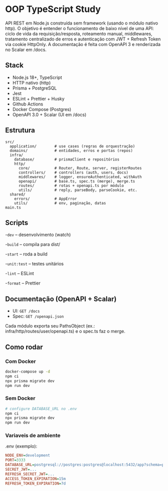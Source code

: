# OOP TypeScript Study

API REST em Node.js construída sem framework (usando o módulo nativo http).
O objetivo é entender o funcionamento de baixo nível de uma API: ciclo de vida da requisição/resposta, roteamento manual, middlewares, tratamento centralizado de erros e autenticação com JWT + Refresh Token via cookie HttpOnly.
A documentação é feita com OpenAPI 3 e renderizada no Scalar em /docs.

## Stack

- Node.js 18+, TypeScript
- HTTP nativo (http)
- Prisma + PostgreSQL
- Jest
- ESLint + Prettier + Husky
- Github Actions
- Docker Compose (Postgres)
- OpenAPI 3.0 + Scalar (UI em /docs)

## Estrutura

```
src/
  application/        # use cases (regras de orquestração)
  domains/            # entidades, erros e portas (repos)
  infra/
    database/         # prismaClient e repositórios
    http/
      core/           # Router, Route, server, registerRoutes
      controllers/    # controllers (auth, users, docs)
      middlewares/    # logger, ensureAuthenticated, withAuth
      openapi/        # base.ts, spec.ts (merge), merge.ts
      routes/         # rotas + openapi.ts por módulo
      utils/          # reply, parseBody, parseCookie, etc.
  shared/
    errors/           # AppError
    utils/            # env, paginação, datas
main.ts
```

## Scripts
-`dev` – desenvolvimento (watch)

-`build` – compila para dist/

-`start` – roda a build

-`unit:test` – testes unitários

-`lint` – ESLint

-`format` – Prettier

## Documentação (OpenAPI + Scalar)
- UI: `GET /docs`
- Spec: `GET /openapi.json`

Cada módulo exporta seu PathsObject (ex.: infra/http/routes/user/openapi.ts) e o spec.ts faz o merge.

## Como rodar

### Com Docker
```bash
docker-compose up -d
npm ci
npx prisma migrate dev
npm run dev
```

### Sem Docker
```bash
# configure DATABASE_URL no .env
npm ci
npx prisma migrate dev
npm run dev
```

### Variaveis de ambiente
.env (exemplo):

``` ini
NODE_ENV=development
PORT=3333
DATABASE_URL=postgresql://postgres:postgres@localhost:5432/app?schema=public
SECRET_JWT=...
REFRESH_SECRET_JWT=...
ACCESS_TOKEN_EXPIRATION=15m
REFRESH_TOKEN_EXPIRATION=7d
```